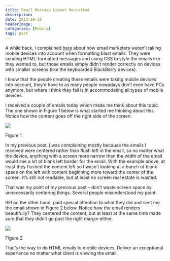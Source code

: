 ```yaml
---
title: Email Message Layout Revisited
description: 
date: 2013-10-16
headerImage: 
categories: [Mobile]
tags: post
---
```


A while back, I complained [here](index.php?option=com_content&view=article&id=347:ignoring-mobile-email-clients&catid=15:category-mobile&Itemid=139) about how email marketers weren’t taking mobile devices into account when formatting blast emails. They were sending HTML-formatted messages and using CSS to style the emails like they wanted to, but those emails simply didn’t render correctly on devices with smaller screens (like the keyboarded BlackBerry devices).

I know that the people creating these emails were taking mobile devices into account, they’d have to as many people nowadays don’t even have PCs anymore, but where I think they fail is in accommodating all types of mobile devices.

I received a couple of emails today which made me think about this topic. The one shown in Figure 1 below is what started me thinking about this. Notice how the content goes off the right side of the screen.

![](images/stories/2013/email-formatting1_640.png)

Figure 1

In my previous post, I was complaining mostly because the emails I received were centered rather than flush left in the email, so no matter what the device, anything with a screen more narrow than the width of the email would see a lot of blank left border for the email. With the example above, at least they flushed the content left so I wasn’t looking at a bunch of blank space on the left with content beginning more toward the center of the screen. It’s still not readable, but at least no screen real estate is wasted.

That was my point of my previous post – don’t waste screen space by unnecessarily centering things. Several people misunderstood my point.

REI on the other hand, paid special attention to what they did and sent me the email shown in Figure 2 below. Notice how the email renders beautifully? They centered the content, but at least at the same time made sure that they didn’t go past the right margin either.

![](images/stories/2013/email-formatting2_640.png)

Figure 2

That’s the way to do HTML emails to mobile devices. Deliver an exceptional experience no matter what client is viewing the email.